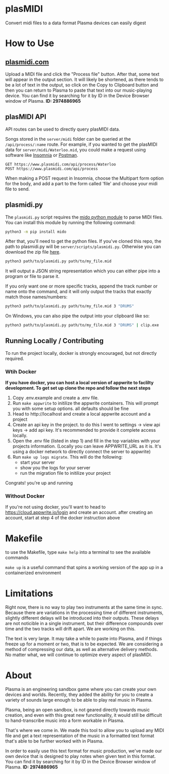 # plasMIDI

Convert midi files to a data format Plasma devices can easily digest

# How to Use

## [plasmidi.com](https://www.plasmidi.com/)

Upload a MIDI file and click the "Process file" button. After that, some text will appear in the output section. It will likely be shortened, as there tends to be a lot of text in the output, so click on the Copy to Clipboard button and then you can return to Plasma to paste that text into our music-playing device. You can find it by searching for it by ID in the Device Browser window of Plasma. **ID: 2974886965**

## plasMIDI API

API routes can be used to directly query plasMIDI data.

Songs stored in the `server/midi` folder can be queried at the `/api/process/:name` route.
For example, if you wanted to get the plasMIDI data for `server/midi/Waterloo.mid`, you could make a request using software like [Insomnia](https://insomnia.rest/) or [Postman](https://www.postman.com/).

```
GET https://www.plasmidi.com/api/process/Waterloo
POST https://www.plasmidi.com/api/process
```

When making a POST request in Insomnia, choose the Multipart form option for the body, and add a part to the form called 'file' and choose your midi file to send.

## plasmidi.py

The `plasmidi.py` script requires the [mido python module](https://mido.readthedocs.io) to parse MIDI files. You can install this module by running the following command:

```bash
python3 -m pip install mido
```

After that, you'll need to get the python files. If you've cloned this repo, the path to plasmidi.py will be `server/scripts/plasmidi.py`. Otherwise you can download the zip file [here](https://github.com/ZacharyWesterman/plasmidi/blob/main/client/src/plasmidi.zip).

```bash
python3 path/to/plasmidi.py path/to/my_file.mid
```

It will output a JSON string representation which you can either pipe into a program or file to parse it.

If you only want one or more specific tracks, append the track number or name onto the command, and it will only output the tracks that exactly match those names/numbers:

```bash
python3 path/to/plasmidi.py path/to/my_file.mid 3 "DRUMS"
```

On Windows, you can also pipe the output into your clipboard like so:

```bash
python3 path/to/plasmidi.py path/to/my_file.mid 3 "DRUMS" | clip.exe
```

## Running Locally / Contributing

To run the project locally, docker is strongly encouraged, but not directly required.

### Wtih Docker

**If you have docker, you can host a local version of appwrite to faclilty development. To get set up clone the repo and follow the next steps**

1. Copy .env.example and create a .env file.
2. Run `make appwrite` to initilize the appwrite containers. This will prompt you with some setup options. all defaults should be fine
3. Head to http://localhost and create a local appwrite account and a project
4. Create an api key in the project. to do this I went to settings -> view api keys -> add api key. It's recommended to provide it complete access locally.
5. Open the .env file (listed in step 1) and fill in the top variables with your projects information. (Locally you can leave APPWRITE_URL as it is. It's using a docker network to directly connect the server to appwrite)
6. Run `make up logs migrate`. This will do the following:
   - start your server
   - show you the logs for your server
   - run the migration file to initilize your project

Congrats! you're up and running

### Without Docker

If you're not using docker, you'll want to head to https://cloud.appwrite.io/login and create an account. after creating an account, start at step 4 of the docker instruction above

# Makefile

to use the Makefile, type `make help` into a terminal to see the available commands

`make up` is a useful command that spins a working version of the app up in a containerized environment


# Limitations

Right now, there is no way to play two instruments at the same time in sync. Because there are variations in the processing time of different instruments, slightly different delays will be introduced into their outputs. These delays are not noticible in a single instrument, but their difference compounds over time and the two tracks will drift apart. We are working on this.

The text is very large. It may take a while to paste into Plasma, and if things freeze up for a moment or two, that is to be expected. We are considering a method of compressing our data, as well as alternative delivery methods. No matter what, we will continue to optimize every aspect of plasMIDI.

# About

Plasma is an engineering sandbox game where you can create your own devices and worlds. Recently, they added the ability for you to create a variety of sounds large enough to be able to play real music in Plasma.

Plasma, being an open sandbox, is not geared directly towards music creation, and even with this great new functionality, it would still be difficult to hand-transcribe music into a form workable in Plasma.

That's where we come in. We made this tool to allow you to upload any MIDI file and get a text representation of the music in a formatted text format that's able to be further worked with in Plasma.

In order to easily use this text format for music production, we've made our own device that is designed to play notes when given text in this format. You can find it by searching for it by ID in the Device Browser window of Plasma. **ID: 2974886965**
